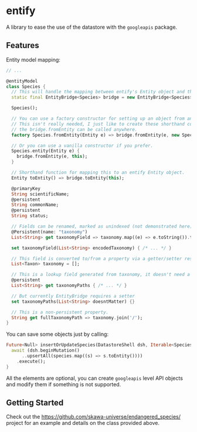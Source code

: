# entify

A library to ease the use of the datastore with the `googleapis` package.

## Features

Entity model mapping:

```dart
// ...

@entityModel
class Species {
  // This will handle the mapping between entify's Entity object and this model
  static final EntityBridge<Species> bridge = new EntityBridge<Species>();

  Species();

  // You can use a factory constructor for setting up an object from an entity.
  // This isn't really needed, I just like to create these shorthand cosntructors,
  // the bridge.fromEntity can be called anywhere.
  factory Species.fromEntity(Entity e) => bridge.fromEntity(e, new Species());

  // Or you can use a vanilla constructor if you prefer.
  Species.entity(Entity e) {
    bridge.fromEntity(e, this);
  }

  // Shorthand function for mapping this to an entify Entity object.
  Entity toEntity() => bridge.toEntity(this);

  @primaryKey
  String scientificName;
  @persistent
  String commonName;
  @persistent
  String status;

  // Fields can be renamed, marked as unindexed (not demonstrated here).
  @Persistent(name: "taxonomy")
  List<String> get taxonomyField => taxonomy.map((e) => e.toString()).toList();

  set taxonomyField(List<String> encodedTaxonomy) { /* ... */ }

  // This field is converted to/from a property via a getter/setter respectively.
  List<Taxon> taxonomy = [];

  // This is a lookup field generated from taxonomy, it doesn't need a setter.
  @persistent
  List<String> get taxonomyPaths { /* ... */ }

  // But currently EntityBridge requires a setter
  set taxonomyPaths(List<String> doesntMatter) {}

  // This is a non-persistent property.
  String get fullTaxonomyPath => taxonomy.join('/');
}
```

You can save some objects just by calling:
```dart
Future<Null> insertOrUpdateSpecies(DatastoreShell dsh, Iterable<Species> species) async {
  await (dsh.beginMutation()
      ..upsertAll(species.map((s) => s.toEntity())))
    .execute();
}
```

All the elements are optional, you can create `googleapis` level API objects and
modify them if something is not supported.

## Getting Started

Check out the https://github.com/skawa-universe/endangered_species/ project
for an example and details on the class provided above.
